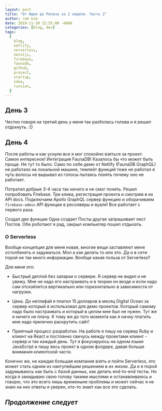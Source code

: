 ```yaml
---
layout: post
title: "От Идеи до Релиза за 2 недели. Часть 2"
author: rem kim
date: 2019-11-30 22:55:00 -0400
categories: [blog, dev]
tags:
  [
    blog,
    netlify,
    serverless,
    netxtjs,
    firebase,
    faunadb,
    github,
    project,
    startup,
    idea,
    russian,
  ]
---
```


## День 3

Честно говоря на третий день у меня так разболась голова и я решил отдохнуть. :D

## День 4

После работы и как уснули все я мог спокойно взяться за проект. Самое интересное! Интеграция FaunaDB! Казалось бы что может быть проще. Не тут то было. Само по себе демо от Netlify (FaunaDB GraphQL) не работало на локальной машине, темлейт функций тоже не работал я чуть волосы не вырывал из голосы пытаясь понять почему оно не работает.

Потратил добрые 3-4 часа так ничего и не смог понять. Решил попробовать Firebase. Три клика, регистрация проекта и смотрим в их API docs. Подключаем Apollo GraphQL сервер функцию и оборачиваем `firebase-admin` API функции в ресолверы и вуаля! Все работает с первого раза.

Создал две функции Одна создает Посты другая запрашивает лист Постов. Обе роботают я рад, закрыл компьютер пошел отдыхать.

### О Serverless

Вообще концепция для меня новая, многие вещи заставляют меня остолбенеть и задуматься. Мол а как делать то или это. Да и в сети порой не так много информации. Вообще какая польза от Serverless?

Для меня это:

- Быстрый деплой без запарки о сервере. Я сервер не видел и не увижу. Мне не надо его настраивать и в теории он везде и если надо сам отскэйлитса вертикально или горизонтально в зависимости от нагрузки.

- Цена. До нетлифай я платил 15 долларов в месяц Digital Ocean за сервер который я использовал для демо проектов. Который самому надо было настраивать и который в целом мне был не нужен. Тут же я ничего не плачу. К тому же до того момента как я начну платить мне надо прилично раскрутить сайт!

- Приятный процесс разработки. На работе я пишу на сервер Ruby и клиент на React и постоянно свичусь между проектами клиент - сервер и так каждый день. Тут я фокусируюсь на одном языке JavaScript и пишу весь проект в одном фолдере, давая больше внимания клиентской части.

Конечно же, не каждая большая компания взять и пойти Serverless, это может стать одним из наитупейшим решением в их жизни. Да и я порой задумываюсь как быть с базой данных, как делать end-to-end тесты. Но когда я закидываю свою голову такими мыслями и останавливаюсь и говорю, что это всего лишь временыне проблемы и может сейчас я не знаю на них ответы я уверен, кто-то знает как все это сделать.

## _Продолжение следует_
